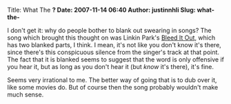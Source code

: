 Title: What The ____?
Date: 2007-11-14 06:40
Author: justinnhli
Slug: what-the-____

I don't get it: why do people bother to blank out swearing in songs? The
song which brought this thought on was Linkin Park's [Bleed It
Out](http://www.youtube.com/watch?v=OnuuYcqhzCE), which has two blanked
parts, I think. I mean, it's not like you don't know it's there, since
there's this conspicuous silence from the singer's track at that point.
The fact that it is blanked seems to suggest that the word is only
offensive if you hear it, but as long as you don't hear it (but <span
style="font-style:italic;">know</span> it's there), it's fine.

Seems very irrational to me. The better way of going that is to dub over
it, like some movies do. But of course then the song probably wouldn't
make much sense.

